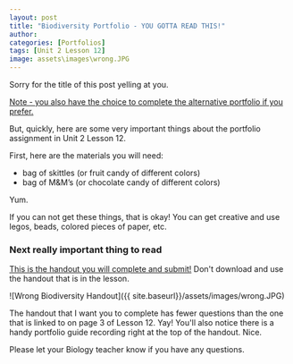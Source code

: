 ```yaml
---
layout: post
title: "Biodiversity Portfolio - YOU GOTTA READ THIS!"
author:
categories: [Portfolios]
tags: [Unit 2 Lesson 12]
image: assets\images\wrong.JPG
---
```

Sorry for the title of this post yelling at you.

[Note - you also have the choice to complete the alternative portfolio if you prefer.]({{site.baseurl}}/Unit-2-Alternative-Portfolio-Option/)

But, quickly, here are some very important things about the portfolio assignment in Unit 2 Lesson 12.

First, here are the materials you will need:

* bag of skittles (or fruit candy of different colors)
* bag of M&M’s (or chocolate candy of different colors)

Yum.

If you can not get these things, that is okay! You can get creative and use legos, beads, colored pieces of paper, etc.

### Next really important thing to read

[This is the handout you will complete and submit!](https://docs.google.com/document/d/1bwgijjGuQkm5WRwUVuOLUMlGk29NbM8LniSVbmI5BFA/edit?usp=sharing) Don't download and use the handout that is in the lesson.

![Wrong Biodiversity Handout]({{ site.baseurl}}/assets/images/wrong.JPG)

The handout that I want you to complete has fewer questions than the one that is linked to on page 3 of Lesson 12. Yay! You'll also notice there is a handy portfolio guide recording right at the top of the handout. Nice.

Please let your Biology teacher know if you have any questions.

